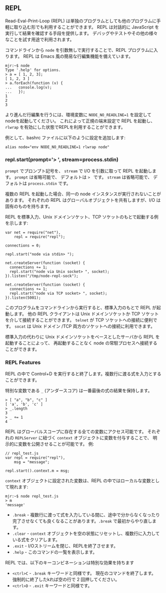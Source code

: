## REPL

<!--

A Read-Eval-Print-Loop (REPL) is available both as a standalone program and easily
includable in other programs.  REPL provides a way to interactively run
JavaScript and see the results.  It can be used for debugging, testing, or
just trying things out.

-->
Read-Eval-Print-Loop (REPL) は単独のプログラムとしても他のプログラムに手軽に取り込む形でも利用することができます。
REPL は対話的に JavaScript を実行して結果を確認する手段を提供します。 
デバッグやテストやその他の様々なことを試す用途で利用されます。

<!--

By executing `node` without any arguments from the command-line you will be
dropped into the REPL. It has simplistic emacs line-editing.

-->
コマンドラインから `node` を引数無しで実行することで、REPL プログラムに入ります。
REPL は Emacs 風の簡易な行編集機能を備えています。

    mjr:~$ node
    Type '.help' for options.
    > a = [ 1, 2, 3];
    [ 1, 2, 3 ]
    > a.forEach(function (v) {
    ...   console.log(v);
    ...   });
    1
    2
    3

<!--

For advanced line-editors, start node with the environmental variable `NODE_NO_READLINE=1`.
This will start the REPL in canonical terminal settings which will allow you to use with `rlwrap`.

-->
より進んだ行編集を行うには、環境変数に `NODE_NO_READLINE=1` を設定してnodeを起動してください。
これによって正規の端末設定で REPL を起動し、`rlwrap` を有効にした状態でREPLを利用することができます。

<!--

For example, you could add this to your bashrc file:

-->
例として、bashrc ファイルに以下のように設定を追加します:

    alias node="env NODE_NO_READLINE=1 rlwrap node"


### repl.start(prompt='> ', stream=process.stdin)

<!--

Starts a REPL with `prompt` as the prompt and `stream` for all I/O.  `prompt`
is optional and defaults to `> `.  `stream` is optional and defaults to
`process.stdin`.

-->
`prompt` でプロンプト記号を、 `stream` で I/O を引数に取って REPL を起動します。
`prompt` は省略可能で、 デフォルトは `> ` です。
`stream` は省略可能で、 デフォルトは `process.stdin` です。

<!--

Multiple REPLs may be started against the same running instance of node.  Each
will share the same global object but will have unique I/O.

-->
複数の REPL を起動した場合、同一の node インスタンスが実行されないことがあります。
それぞれの REPL はグローバルオブジェクトを共有しますが、I/O は固有のものを持ちます。

<!--

Here is an example that starts a REPL on stdin, a Unix socket, and a TCP socket:

-->
REPL を標準入力、Unix ドメインソケット、TCP ソケットのもとで起動する例を示します:

    var net = require("net"),
        repl = require("repl");

    connections = 0;

    repl.start("node via stdin> ");

    net.createServer(function (socket) {
      connections += 1;
      repl.start("node via Unix socket> ", socket);
    }).listen("/tmp/node-repl-sock");

    net.createServer(function (socket) {
      connections += 1;
      repl.start("node via TCP socket> ", socket);
    }).listen(5001);

<!--

Running this program from the command line will start a REPL on stdin.  Other
REPL clients may connect through the Unix socket or TCP socket. `telnet` is useful
for connecting to TCP sockets, and `socat` can be used to connect to both Unix and
TCP sockets.

-->
このプログラムをコマンドラインから実行すると、標準入力のもとで REPL が起動します。
他の REPL クライアントは Unix ドメインソケットか TCP ソケットを介して接続することができます。
`telnet` が TCP ソケットへの接続に便利です。
`socat` は Unix ドメイン /TCP 両方のソケットへの接続に利用できます。

<!--

By starting a REPL from a Unix socket-based server instead of stdin, you can
connect to a long-running node process without restarting it.

-->
標準入力の代わりに Unix ドメインソケットをベースとしたサーバから REPL を起動することによって、
再起動することなく node の常駐プロセスへ接続することができます。


### REPL Features

<!--

Inside the REPL, Control+D will exit.  Multi-line expressions can be input.

-->
REPL の中で Control+D を実行すると終了します。複数行に渡る式を入力とすることができます。

<!--

The special variable `_` (underscore) contains the result of the last expression.

-->
特別な変数である `_` (アンダースコア) は一番最後の式の結果を保持します。

    > [ "a", "b", "c" ]
    [ 'a', 'b', 'c' ]
    > _.length
    3
    > _ += 1
    4

<!--

The REPL provides access to any variables in the global scope. You can expose
a variable to the REPL explicitly by assigning it to the `context` object
associated with each `REPLServer`.  For example:

-->
REPL はグローバルスコープに存在する全ての変数にアクセス可能です。
それぞれの `REPLServer` に紐づく `context` オブジェクトに変数を付与することで、
明示的に変数を公開させることが可能です。 例:

    // repl_test.js
    var repl = require("repl"),
        msg = "message";

    repl.start().context.m = msg;

<!--

Things in the `context` object appear as local within the REPL:

-->
`context` オブジェクトに設定された変数は、REPL の中ではローカルな変数として現れます:

    mjr:~$ node repl_test.js
    > m
    'message'

<!--

There are a few special REPL commands:

-->

<!--

  - `.break` - While inputting a multi-line expression, sometimes you get lost
    or just don't care about completing it. `.break` will start over.
  - `.clear` - Resets the `context` object to an empty object and clears any
    multi-line expression.
  - `.exit` - Close the I/O stream, which will cause the REPL to exit.
  - `.help` - Show this list of special commands.

-->
  - `.break` - 複数行に渡って式を入力している間に、途中で分からなくなったり完了させなくても良くなることがあります。`.break` で最初からやり直します。
  - `.clear` - `context` オブジェクトを空の状態にリセットし、複数行に入力している式をクリアします。
  - `.exit` - I/Oストリームを閉じ、REPLを終了させます。
  - `.help` - このコマンドの一覧を表示します。

<!--

The following key combinations in the REPL have these special effects:

-->
REPL では、以下のキーコンビネーションは特別な効果を持ちます

<!--

  - `<ctrl>C` - Similar to the `.break` keyword.  Terminates the current
    command.  Press twice on a blank line to forcibly exit.
  - `<ctrl>D` - Similar to the `.exit` keyword.

-->
  - `<ctrl>C` - `.break` キーワードと同様です。
  現在のコマンドを終了します。
  強制的に終了したkれば空の行で 2 回押してください。
  - `<ctrl>D` - `.exit` キーワードと同様です。
